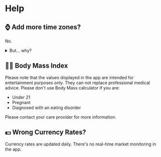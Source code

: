 # Help

## ⌚ Add more time zones?

No.

<details>
<summary>But... why?</summary>

Each time zone has its' own set of rules:
- Offset from GMT
- Daylight saving time offset
- Date when daylight saving time is used

This data always changes.
There are 3 solutions:

### 1. Paid API service

**✅Pros:**
- Almost all time zones and cities
- Always up-to-date

**❌Cons:**
- Costs money
- Needs Internet, can go down, needs a caching mechanism
- Can change API and break Unitto
- Needs to be translated

### 2. Create my own API service
Pros and cons are same, except this one is free cheaper (you still need to pay).

### 3. Android's time zone provider (this is what Unitto uses)

read more: https://source.android.com/docs/core/permissions/timezone-rules

**✅Pros:**
- Almost all time zones
- Free
- No need to translate (provided by system)
- Doesn't break Unitto
- Works offline, never goes down

**❌Cons:**
- Less cities
- Less frequent updates (or none if you are unlucky)
</details>

## 👩‍⚕️ Body Mass Index

Please note that the values displayed in the app are intended for entertainment purposes only. They can not replace professional medical advice. Please don't use Body Mass calculator if you are:
- Under 21
- Pregnant
- Diagnosed with an eating disorder

Please contact your care provider for more information.

## 💵 Wrong Currency Rates?
Currency rates are updated daily. There's no real-time market monitoring in the app.